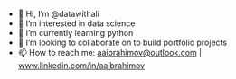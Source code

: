 - 👋 Hi, I’m @datawithali
- 👀 I’m interested in data science
- 🌱 I’m currently learning python
- 💞️ I’m looking to collaborate on to build portfolio projects
- 📫 How to reach me: aaibrahimov@outlook.com | www.linkedin.com/in/aaibrahimov

<!---
datawithali/datawithali is a ✨ special ✨ repository because its `README.md` (this file) appears on your GitHub profile.
You can click the Preview link to take a look at your changes.
--->
